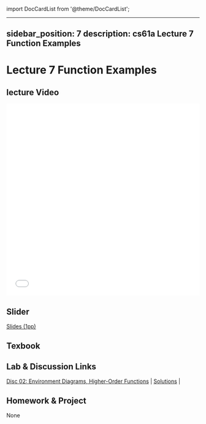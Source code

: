 import DocCardList from '@theme/DocCardList';

---
sidebar_position: 7
description: cs61a  Lecture 7 Function Examples
---
# Lecture 7 Function Examples
## lecture Video

<iframe src="//player.bilibili.com/player.html?aid=277746636&bvid=BV17c411f78k&cid=1311465503&p=1&high_quality=1&danmaku=0" scrolling="no" border="0" frameborder="no" framespacing="0" allowfullscreen="true" allowfullscreen="allowfullscreen" width="100%" height="500" scrolling="no" frameborder="0" sandbox="allow-top-navigation allow-same-origin allow-forms allow-scripts"> </iframe>

## Slider
[Slides (1pp)](/resource/cs61a/07-Function_Examples_1pp.pdf)
## Texbook


## Lab & Discussion Links
[Disc 02: Environment Diagrams, Higher-Order Functions](./dis/disc02.md) | [Solutions](./dis/sol-disc02.md) | 

## Homework & Project
None


<DocCardList />
